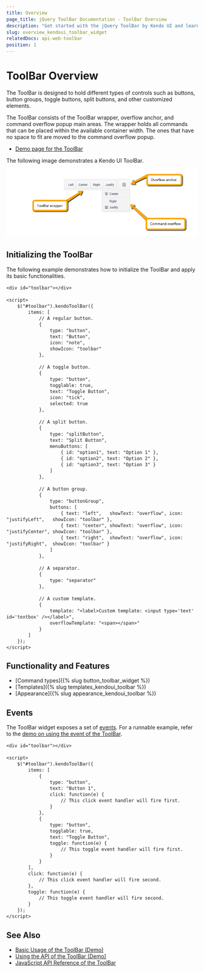```yaml
---
title: Overview
page_title: jQuery ToolBar Documentation - ToolBar Overview
description: "Get started with the jQuery ToolBar by Kendo UI and learn how to initialize the widget and use its events."
slug: overview_kendoui_toolbar_widget
relatedDocs: api-web-toolbar
position: 1
---
```


# ToolBar Overview

The ToolBar is designed to hold different types of controls such as buttons, button groups, toggle buttons, split buttons, and other customized elements.

The ToolBar consists of the ToolBar wrapper, overflow anchor, and command overflow popup main areas. The wrapper holds all commands that can be placed within the available container width. The ones that have no space to fit are moved to the command overflow popup.

* [Demo page for the ToolBar](https://demos.telerik.com/kendo-ui/toolbar/index)

The following image demonstrates a Kendo UI ToolBar.

![Kendo UI for jQuery ToolBar areas](toolbar-areas.png)

## Initializing the ToolBar

The following example demonstrates how to initialize the ToolBar and apply its basic functionalities.

    <div id="toolbar"></div>

    <script>
        $("#toolbar").kendoToolBar({
            items: [
                // A regular button.
                {
                    type: "button",
                    text: "Button",
                    icon: "note",
                    showIcon: "toolbar"
                },

                // A toggle button.
                {
                    type: "button",
                    togglable: true,
                    text: "Toggle Button",
                    icon: "tick",
                    selected: true
                },

                // A split button.
                {
                    type: "splitButton",
                    text: "Split Button",
                    menuButtons: [
                        { id: "option1", text: "Option 1" },
                        { id: "option2", text: "Option 2" },
                        { id: "option3", text: "Option 3" }
                    ]
                },

                // A button group.
                {
                    type: "buttonGroup",
                    buttons: [
                        { text: "left",   showText: "overflow", icon: "justifyLeft",   showIcon: "toolbar" },
                        { text: "center", showText: "overflow", icon: "justifyCenter", showIcon: "toolbar" },
                        { text: "right",  showText: "overflow", icon: "justifyRight",  showIcon: "toolbar" }
                    ]
                },

                // A separator.
                {
                    type: "separator"
                },

                // A custom template.
                {
                    template: "<label>Custom template: <input type='text' id='textbox' /></label>",
                    overflowTemplate: "<span></span>"
                }
            ]
        });
    </script>

## Functionality and Features

* [Command types]({% slug button_toolbar_widget %})
* [Templates]({% slug templates_kendoui_toolbar %})
* [Appearance]({% slug appearance_kendoui_toolbar %})

## Events

The ToolBar widget exposes a set of [events](/api/javascript/ui/toolbar#events). For a runnable example, refer to the [demo on using the event of the ToolBar](https://demos.telerik.com/kendo-ui/toolbar/events).

    <div id="toolbar"></div>

    <script>
        $("#toolbar").kendoToolBar({
            items: [
                {
                    type: "button",
                    text: "Button 1",
                    click: function(e) {
                        // This click event handler will fire first.
                    }
                },
                {
                    type: "button",
                    togglable: true,
                    text: "Toggle Button",
                    toggle: function(e) {
                        // This toggle event handler will fire first.
                    }
                }
            ],
            click: function(e) {
                // This click event handler will fire second.
            },
            toggle: function(e) {
                // This toggle event handler will fire second.
            }
        });
    </script>

## See Also

* [Basic Usage of the ToolBar (Demo)](https://demos.telerik.com/kendo-ui/toolbar/index)
* [Using the API of the ToolBar (Demo)](https://demos.telerik.com/kendo-ui/toolbar/api)
* [JavaScript API Reference of the ToolBar](/api/javascript/ui/toolbar)

